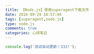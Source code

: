 ```yaml
---
title: 【Node.js】使用superagent下载文件
date: 2016-09-29 16:57:04
tags: [superagent,node.js]
type: node.js
comments: true
categories: 心得笔记
---
```


```js
console.log('测试自动更新！332!');
```
